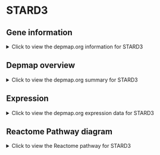<h1>STARD3</h1>

<h2>Gene information</h2>
<details>
  <summary>Click to view the depmap.org information for STARD3</summary>
  <p><a href="https://depmap.org/portal/gene/STARD3?tab=about" target="_BLANK">Open page in a new tab...</a></p>
  <iframe src="https://depmap.org/portal/gene/STARD3?tab=about" style="border:none;width:100%;height:800px"></iframe>
</details>

<h2>Depmap overview</h2>
<details>
  <summary>Click to view the depmap.org summary for STARD3</summary>
  <p><a href="https://depmap.org/portal/gene/STARD3?tab=overview" target="_BLANK">Open page in a new tab...</a></p>
  <iframe src="https://depmap.org/portal/gene/STARD3?tab=overview" style="border:none;width:100%;height:800px"></iframe>
</details>

<h2>Expression</h2>
<details>
  <summary>Click to view the depmap.org expression data for STARD3</summary>
  <p><a href="https://depmap.org/portal/gene/STARD3?tab=characterization" target="_BLANK">Open page in a new tab...</a></p>
  <iframe src="https://depmap.org/portal/gene/STARD3?tab=characterization" style="border:none;width:100%;height:800px"></iframe>
</details>



<h2>Reactome Pathway diagram</h2>
<details>
  <summary>Click to view the Reactome pathway for STARD3</summary>
  <p><a href="https://reactome.org/PathwayBrowser/#/R-HSA-196108" target="_BLANK">Open page in a new tab...</a></p>
  <p>Pregnenolone biosynthesis</p>
<iframe src="https://reactome.org/PathwayBrowser/#/R-HSA-196108" style="border:none;width:100%;height:800px"></iframe>
</details>



